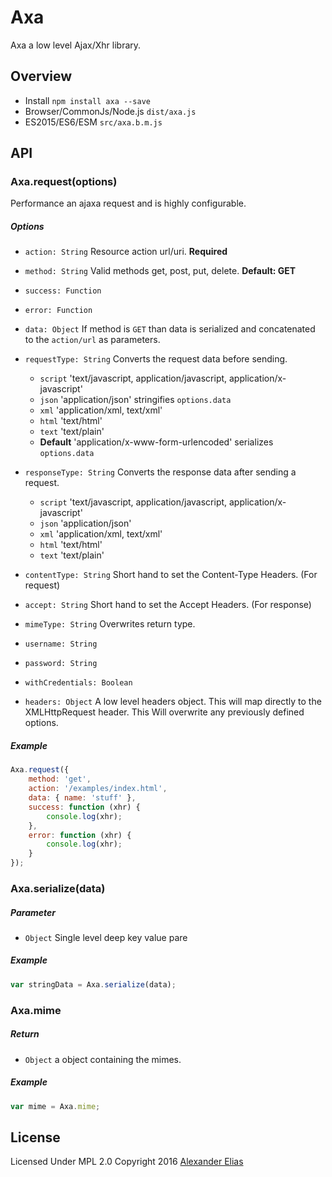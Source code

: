# Axa
Axa a low level Ajax/Xhr library.

## Overview
- Install `npm install axa --save`
- Browser/CommonJs/Node.js `dist/axa.js`
- ES2015/ES6/ESM `src/axa.b.m.js`

## API

### Axa.request(options)
Performance an ajaxa request and is highly configurable.

##### Options
- `action: String` Resource action url/uri. **Required**

- `method: String` Valid methods get, post, put, delete. **Default: GET**
- `success: Function`
- `error: Function`

- `data: Object` If method is `GET` than data is serialized and concatenated to the `action/url` as parameters.

- `requestType: String` Converts the request data before sending.
	- `script` 'text/javascript, application/javascript, application/x-javascript'
	- `json` 'application/json' stringifies `options.data`
	- `xml` 'application/xml, text/xml'
	- `html` 'text/html'
	- `text` 'text/plain'
	- **Default** 'application/x-www-form-urlencoded' serializes `options.data`

- `responseType: String` Converts the response data after sending a request.
	- `script` 'text/javascript, application/javascript, application/x-javascript'
	- `json` 'application/json'
	- `xml` 'application/xml, text/xml'
	- `html` 'text/html'
	- `text` 'text/plain'

- `contentType: String` Short hand to set the Content-Type Headers. (For request)
- `accept: String` Short hand to set the Accept Headers. (For response)
- `mimeType: String` Overwrites return type.

- `username: String`
- `password: String`
- `withCredentials: Boolean`
- `headers: Object` A low level headers object. This will map directly to the XMLHttpRequest header. This Will overwrite any previously defined options.

##### Example
```JavaScript
Axa.request({
	method: 'get',
	action: '/examples/index.html',
	data: { name: 'stuff' },
	success: function (xhr) {
		console.log(xhr);
	},
	error: function (xhr) {
		console.log(xhr);
	}
});
```


### Axa.serialize(data)

##### Parameter
- `Object` Single level deep key value pare

##### Example
```JavaScript
var stringData = Axa.serialize(data);
```


### Axa.mime

##### Return
- `Object` a object containing the mimes.

##### Example
```JavaScript
var mime = Axa.mime;
```


## License
Licensed Under MPL 2.0
Copyright 2016 [Alexander Elias](https://github.com/AlexanderElias/)
